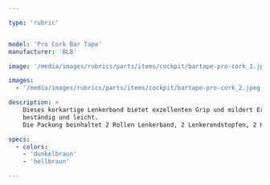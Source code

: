 ```yaml
---

type: 'rubric'


model: 'Pro Cork Bar Tape'
manufacturer: 'BLB'

image: '/media/images/rubrics/parts/items/cockpit/bartape-pro-cork_1.jpeg'

images:
  - '/media/images/rubrics/parts/items/cockpit/bartape-pro-cork_2.jpeg'

description: >
    Dieses korkartige Lenkerband bietet exzellenten Grip und mildert Erschütterungen. Es ist 
    beständig und leicht.
    Die Packung beinhaltet 2 Rollen Lenkerband, 2 Lenkerendstopfen, 2 Klebestreifen

specs:
  - colors:
    - 'dunkelbraun'
    - 'hellbraun'

---
```

